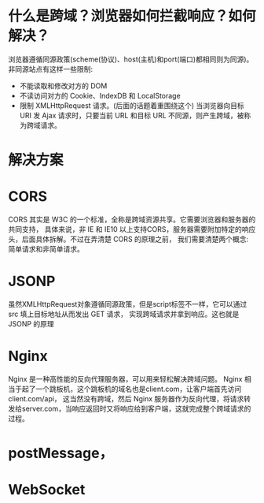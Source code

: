 # 什么是跨域？浏览器如何拦截响应？如何解决？
浏览器遵循同源政策(scheme(协议)、host(主机)和port(端口)都相同则为同源)。非同源站点有这样一些限制:
- 不能读取和修改对方的 DOM
- 不读访问对方的 Cookie、IndexDB 和 LocalStorage
- 限制 XMLHttpRequest 请求。(后面的话题着重围绕这个)
当浏览器向目标 URI 发 Ajax 请求时，只要当前 URL 和目标 URL 不同源，则产生跨域，被称为跨域请求。


# 解决方案
# CORS
CORS 其实是 W3C 的一个标准，全称是跨域资源共享。它需要浏览器和服务器的共同支持，
具体来说，非 IE 和 IE10 以上支持CORS，服务器需要附加特定的响应头，后面具体拆解。不过在弄清楚 CORS 的原理之前，
我们需要清楚两个概念: 简单请求和非简单请求。

# JSONP
虽然XMLHttpRequest对象遵循同源政策，但是script标签不一样，它可以通过 src 填上目标地址从而发出 GET 请求，
实现跨域请求并拿到响应。这也就是 JSONP 的原理

# Nginx
Nginx 是一种高性能的反向代理服务器，可以用来轻松解决跨域问题。
Nginx 相当于起了一个跳板机，这个跳板机的域名也是client.com，让客户端首先访问 client.com/api，
这当然没有跨域，然后 Nginx 服务器作为反向代理，将请求转发给server.com，当响应返回时又将响应给到客户端，这就完成整个跨域请求的过程。


# postMessage，

# WebSocket